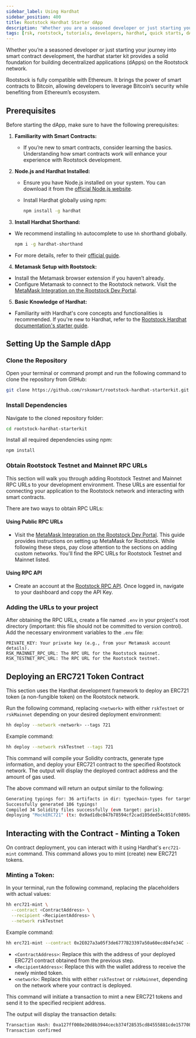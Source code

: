 ```yaml
---
sidebar_label: Using Hardhat
sidebar_position: 400
title: Rootstock Hardhat Starter dApp
description: 'Whether you are a seasoned developer or just starting your journey into smart contract development, the hardhat starter kit provides a solid foundation for building decentralized applications (dApps) on the Rootstock network.'
tags: [rsk, rootstock, tutorials, developers, hardhat, quick starts, dApps, smart contracts]
---
```


Whether you’re a seasoned developer or just starting your journey into smart contract development, the hardhat starter kit provides a solid foundation for building decentralized applications (dApps) on the Rootstock network.

Rootstock is fully compatible with Ethereum. It brings the power of smart contracts to Bitcoin, allowing developers to leverage Bitcoin’s security while benefiting from Ethereum’s ecosystem.

## Prerequisites

Before starting the dApp, make sure to have the following prerequisites:

1. **Familiarity with Smart Contracts:**
   - If you’re new to smart contracts, consider learning the basics. Understanding how smart contracts work will enhance your experience with Rootstock development.

2. **Node.js and Hardhat Installed:**
   - Ensure you have Node.js installed on your system. You can download it from the [official Node.js website](https://nodejs.org/).
   - Install Hardhat globally using npm:

     ```bash
     npm install -g hardhat
     ```

3. **Install Hardhat Shorthand:**
- We recommend installing `hh` autocomplete to use `hh` shorthand globally.

     ```bash
     npm i -g hardhat-shorthand
     ```
- For more details, refer to their [official guide](https://hardhat.org/guides/shorthand.html).

4. **Metamask Setup with Rootstock:**
- Install the Metamask browser extension if you haven’t already.
- Configure Metamask to connect to the Rootstock network. Visit the [MetaMask Integration on the Rootstock Dev Portal](/dev-tools/wallets/metamask/).

5. **Basic Knowledge of Hardhat:**
- Familiarity with Hardhat's core concepts and functionalities is recommended. If you're new to Hardhat, refer to the [Rootstock Hardhat documentation's starter guide](https://dev.rootstock.io/quickstart/hardhat/).

## Setting Up the Sample dApp

### Clone the Repository

Open your terminal or command prompt and run the following command to clone the repository from GitHub:

```bash
git clone https://github.com/rsksmart/rootstock-hardhat-starterkit.git
```

### Install Dependencies

Navigate to the cloned repository folder:

```bash
cd rootstock-hardhat-starterkit
```

Install all required dependencies using npm:

```bash
npm install
```

### Obtain Rootstock Testnet and Mainnet RPC URLs

This section will walk you through adding Rootstock Testnet and Mainnet RPC URLs to your development environment. These URLs are essential for connecting your application to the Rootstock network and interacting with smart contracts.

There are two ways to obtain RPC URLs:

#### Using Public RPC URLs

- Visit the [MetaMask Integration on the Rootstock Dev Portal](/dev-tools/wallets/metamask/). This guide provides instructions on setting up MetaMask for Rootstock. While following these steps, pay close attention to the sections on adding custom networks. You'll find the RPC URLs for Rootstock Testnet and Mainnet listed.

#### Using RPC API
- Create an account at the [Rootstock RPC API](https://rpc.rootstock.io/). Once logged in, navigate to your dashboard and copy the API Key. 


### Adding the URLs to your project

After obtaining the RPC URLs, create a file named `.env` in your project's root directory (important: this file should not be committed to version control). Add the necessary environment variables to the `.env` file:
```
PRIVATE_KEY: Your private key (e.g., from your Metamask account details).
RSK_MAINNET_RPC_URL: The RPC URL for the Rootstock mainnet.
RSK_TESTNET_RPC_URL: The RPC URL for the Rootstock testnet.
```

## Deploying an ERC721 Token Contract
This section uses the Hardhat development framework to deploy an ERC721 token (a non-fungible token) on the Rootstock network.

Run the following command, replacing `<network>` with either `rskTestnet` or `rskMainnet` depending on your desired deployment environment:

```bash
hh deploy --network <network> --tags 721
```
Example command:
```bash
hh deploy --network rskTestnet --tags 721
```
This command will compile your Solidity contracts, generate type information, and deploy your ERC721 contract to the specified Rootstock network. The output will display the deployed contract address and the amount of gas used.

The above command will return an output similar to the following:

```bash
Generating typings for: 36 artifacts in dir: typechain-types for target: ethers-v6
Successfully generated 106 typings!
Compiled 34 Solidity files successfully (evm target: paris).
deploying "MockERC721" (tx: 0x9ad1dbc047b78594cf2cad105ded54c851fc0895ae69e4381908fecedd0ee3fc)...: deployed at 0x2E027a3a05f3de6777B23397a50a60ecd04fe34C with 2849621 gas
```

## Interacting with the Contract - Minting a Token
On contract deployment, you can interact with it using Hardhat's `erc721-mint` command. This command allows you to mint (create) new ERC721 tokens.

### Minting a Token:
In your terminal, run the following command, replacing the placeholders with actual values:

```bash
hh erc721-mint \
  --contract <ContractAddress> \
  --recipient <RecipientAddress> \
  --network rskTestnet
```
Example command:
```bash
hh erc721-mint --contract 0x2E027a3a05f3de6777B23397a50a60ecd04fe34C --recipient 0xB0f22816750851D18aD9bd54c32C5e09D1940F7d --network rskTestnet
```
- `<ContractAddress>`: Replace this with the address of your deployed ERC721 contract obtained from the previous step.
- `<RecipientAddress>`: Replace this with the wallet address to receive the newly minted token.
- `<network>`: Replace this with either `rskTestnet` or `rskMainnet`, depending on the network where your contract is deployed.

This command will initiate a transaction to mint a new ERC721 tokens and send it to the specified recipient address. 

The output will display the transaction details:

```bash
Transaction Hash: 0xa127ff008e20d8b3944cecb374f28535cd84555881cde157708ec5545603a4e4
Transaction confirmed
```